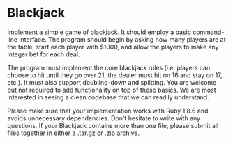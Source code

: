 # Blackjack

Implement a simple game of blackjack.  It should employ a basic command-line
interface.  The program should begin by asking how many players are at the
table, start each player with $1000, and allow the players to make any integer
bet for each deal.

The program must implement the core blackjack rules (i.e. players can choose to
hit until they go over 21, the dealer must hit on 16 and stay on 17, etc.).  It
must also support doubling-down and splitting.  You are welcome but not
required to add functionality on top of these basics.  We are most interested
in seeing a clean codebase that we can readily understand.

Please make sure that your implementation works with Ruby 1.8.6 and avoids
unnecessary dependencies.  Don't hesitate to write with any questions.  If your
Blackjack contains more than one file, please submit all files together in
either a .tar.gz or .zip archive.
